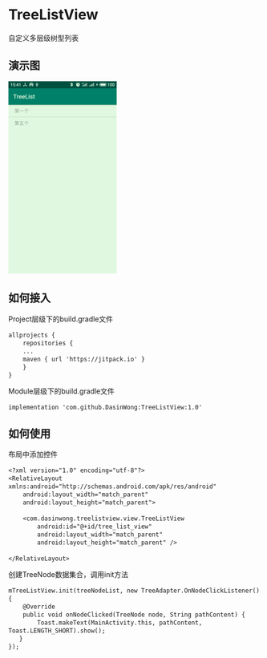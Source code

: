 # TreeListView
自定义多层级树型列表
## 演示图
![演示图](https://github.com/DasinWong/TreeListView/blob/master/showhow.gif)
## 如何接入
Project层级下的build.gradle文件
```
allprojects {
    repositories {
    ...
    maven { url 'https://jitpack.io' }
    }
}
```
Module层级下的build.gradle文件
```
implementation 'com.github.DasinWong:TreeListView:1.0'
```
## 如何使用
布局中添加控件
```
<?xml version="1.0" encoding="utf-8"?>
<RelativeLayout xmlns:android="http://schemas.android.com/apk/res/android"
    android:layout_width="match_parent"
    android:layout_height="match_parent">

    <com.dasinwong.treelistview.view.TreeListView
        android:id="@+id/tree_list_view"
        android:layout_width="match_parent"
        android:layout_height="match_parent" />

</RelativeLayout>
```
创建TreeNode数据集合，调用init方法
```
mTreeListView.init(treeNodeList, new TreeAdapter.OnNodeClickListener() {
    @Override
    public void onNodeClicked(TreeNode node, String pathContent) {
        Toast.makeText(MainActivity.this, pathContent, Toast.LENGTH_SHORT).show();
   }
});
```
